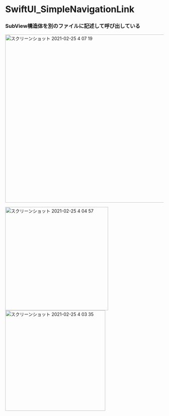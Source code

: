 # SwiftUI_SimpleNavigationLink

### SubView構造体を別のファイルに記述して呼び出している<br>
<img width="532" alt="スクリーンショット 2021-02-25 4 07 19" src="https://user-images.githubusercontent.com/9380171/109052478-fea6ca80-771e-11eb-8d99-e0c9c36c80dc.png">



<img width="327" alt="スクリーンショット 2021-02-25 4 04 57" src="https://user-images.githubusercontent.com/9380171/109052230-b8516b80-771e-11eb-9130-d7e8fdd99e5f.png"><img width="318" alt="スクリーンショット 2021-02-25 4 03 35" src="https://user-images.githubusercontent.com/9380171/109052239-bb4c5c00-771e-11eb-859b-7f88a1ecc235.png">
